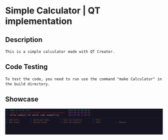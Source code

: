 # Simple Calculator | QT implementation

## Description
    This is a simple calculator made with QT Creator.

## Code Testing
    To test the code, you need to run use the command "make Calculator" in the build directory.

## Showcase

![Demo](https://github.com/BuDavid/ToDo/blob/master/images/Demo.png)
